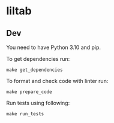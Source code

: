 # liltab

## Dev
You need to have Python 3.10 and pip.

To get dependencies run: 
```
make get_dependencies
```

To format and check code with linter run:
```
make prepare_code
```

Run tests using following: 
```
make run_tests
```

